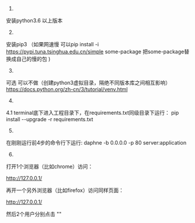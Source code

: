

1.
安装python3.6 以上版本

2. 
安装pip3 
（如果网速慢 可以pip install -i https://pypi.tuna.tsinghua.edu.cn/simple some-package  把some-package替换成自己的慢的包 )

3.
可选  可以不做（创建python3虚拟目录，隔绝不同版本库之间相互影响）
https://docs.python.org/zh-cn/3/tutorial/venv.html

4.
4.1
terminal底下进入工程目录下，在requirements.txt同级目录下运行：
pip install --upgrade -r requirements.txt

5.
在刚刚运行前4步的命令行下运行:
daphne -b 0.0.0.0 -p 80 server:application


6.
打开1个浏览器（比如chrome）访问：

http://127.0.0.1/

再开一个另外浏览器（比如firefox）访问同样页面：

http://127.0.0.1/

然后2个用户分别点击 ""

